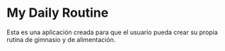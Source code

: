 # My Daily Routine

<p> Esta es una aplicación creada para que el usuario pueda crear su propia rutina de gimnasio y de alimentación. </p>
